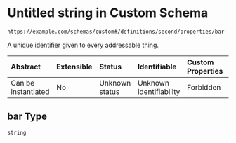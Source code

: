# Untitled string in Custom Schema

```txt
https://example.com/schemas/custom#/definitions/second/properties/bar
```

A unique identifier given to every addressable thing.

| Abstract            | Extensible | Status         | Identifiable            | Custom Properties | Additional Properties | Access Restrictions | Defined In                                                                            |
| :------------------ | :--------- | :------------- | :---------------------- | :---------------- | :-------------------- | :------------------ | :------------------------------------------------------------------------------------ |
| Can be instantiated | No         | Unknown status | Unknown identifiability | Forbidden         | Allowed               | none                | [custom.schema.json*](../generated-schemas/custom.schema.json "open original schema") |

## bar Type

`string`
